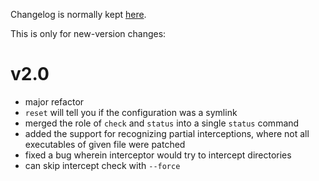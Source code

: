 Changelog is normally kept [here](https://github.com/Cervi-Robotics/interceptor/releases).

This is only for new-version changes:

# v2.0

* major refactor
* `reset` will tell you if the configuration was a symlink
* merged the role of `check` and `status` into a single `status` command
* added the support for recognizing partial interceptions,
  where not all executables of given file were patched
* fixed a bug wherein interceptor would try to intercept directories
* can skip intercept check with `--force`
